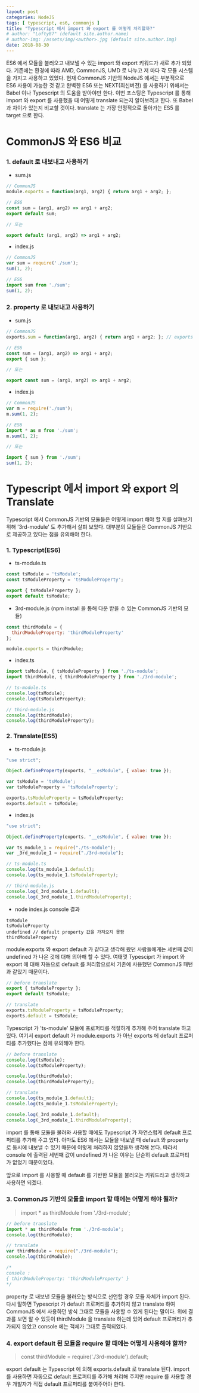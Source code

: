 ```yaml
---
layout: post
categories: NodeJS
tags: [ typescript, es6, commonjs ]
title: "Typescript 에서 import 와 export 를 어떻게 처리할까?"
# author: "Lofty87" (default site.author.name)
# author-img: /assets/img/<author>.jpg (default site.author.img)
date: 2018-08-30
---
```


ES6 에서 모듈을 불러오고 내보낼 수 있는 import 와 export 키워드가 새로 추가 되었다. 기존에는 환경에 따라 AMD, CommonJS, UMD 로 나누고 저 마다 각 모듈 시스템을 가지고 사용하고 있었다. 현재 CommonJS 기반의 NodeJS 에서는 부분적으로 ES6 사용이 가능한 것 같고 완벽한 ES6 또는 NEXT(최신버전) 를 사용하기 위해서는 Babel 이나 Typescript 의 도움을 받아야만 한다. 이번 포스팅은 Typescript 를 통해 import 와 export 를 사용했을 때 어떻게 translate 되는지 알아보려고 한다. 또 Babel 과 차이가 있는지 비교할 것이다. translate 는 가장 안정적으로 돌아가는 ES5 를 target 으로 한다.

# CommonJS 와 ES6 비교

### 1. default 로 내보내고 사용하기

- sum.js

```js
// CommonJS
module.exports = function(arg1, arg2) { return arg1 + arg2; };

// ES6
const sum = (arg1, arg2) => arg1 + arg2;
export default sum;

// 또는

export default (arg1, arg2) => arg1 + arg2;
```

- index.js

```js
// CommonJS
var sum = require('./sum');
sum(1, 2);

// ES6
import sum from './sum';
sum(1, 2);
```

### 2. property 로 내보내고 사용하기

- sum.js

```js
// CommonJS
exports.sum = function(arg1, arg2) { return arg1 + arg2; }; // exports = module.exports

// ES6
const sum = (arg1, arg2) => arg1 + arg2;
export { sum };

// 또는

export const sum = (arg1, arg2) => arg1 + arg2;
```

- index.js

```js
// CommonJS
var m = require('./sum');
m.sum(1, 2);

// ES6
import * as m from './sum';
m.sum(1, 2);

// 또는

import { sum } from './sum';
sum(1, 2);
```

# Typescript 에서 import 와 export 의 Translate

Typescript 에서 CommonJS 기반의 모듈들은 어떻게 import 해야 할 지를 살펴보기 위해 '3rd-module' 도 추가해서 살펴 보았다. 대부분의 모듈들은 CommonJS 기반으로 제공하고 있다는 점을 유의해야 한다.

### 1. Typescript(ES6)

- ts-module.ts

```js
const tsModule = 'tsModule';
const tsModuleProperty = 'tsModuleProperty';

export { tsModuleProperty };
export default tsModule;
```

- 3rd-module.js (npm install 을 통해 다운 받을 수 있는 CommonJS 기반의 모듈)

```js
const thirdModule = {
  thirdModuleProperty: 'thirdModuleProperty'
};

module.exports = thirdModule;
```

- index.ts

```js
import tsModule, { tsModuleProperty } from './ts-module';
import thirdModule, { thirdModuleProperty } from './3rd-module';

// ts-module.ts
console.log(tsModule);
console.log(tsModuleProperty);

// third-module.js
console.log(thirdModule);
console.log(thirdModuleProperty);
```

### 2. Translate(ES5)

- ts-module.js

```js
"use strict";

Object.defineProperty(exports, "__esModule", { value: true });

var tsModule = 'tsModule';
var tsModuleProperty = 'tsModuleProperty';

exports.tsModuleProperty = tsModuleProperty;
exports.default = tsModule;
```

- index.js

```js
"use strict";

Object.defineProperty(exports, "__esModule", { value: true });

var ts_module_1 = require("./ts-module");
var _3rd_module_1 = require("./3rd-module");

// ts-module.ts
console.log(ts_module_1.default);
console.log(ts_module_1.tsModuleProperty);

// third-module.js
console.log(_3rd_module_1.default);
console.log(_3rd_module_1.thirdModuleProperty);
```

- node index.js console 결과

```console
tsModule
tsModuleProperty
undefined // default property 값을 가져오지 못함
thirdModuleProperty
```

module.exports 와 export default 가 같다고 생각해 왔던 사람들에게는 세번째 값이 undefined 가 나온 것에 대해 의아해 할 수 있다. 여태껏 Typesciprt 가 import 와 export 에 대해 자동으로 default 를 처리함으로써 기존에 사용했던 CommonJS 패턴과 같았기 때문이다.

```js
// before translate
export { tsModuleProperty };
export default tsModule;

// translate
exports.tsModuleProperty = tsModuleProperty;
exports.default = tsModule;
```

Typescript 가 'ts-module' 모듈에 프로퍼티를 적절하게 추가해 주어 translate 하고 있다. 여기서 export default 가 module.exports 가 아닌 exports 에 default 프로퍼티를 추가했다는 점에 유의해야 한다.

```js
// before translate
console.log(tsModule);
console.log(tsModuleProperty);

console.log(thirdModule);
console.log(thirdModuleProperty);

// translate
console.log(ts_module_1.default);
console.log(ts_module_1.tsModuleProperty);

console.log(_3rd_module_1.default);
console.log(_3rd_module_1.thirdModuleProperty);
```

import 를 통해 모듈을 불러와 사용할 때에도 Typescript 가 자연스럽게 default 프로퍼티를 추가해 주고 있다. 아마도 ES6 에서는 모듈을 내보낼 때 default 와 property 로 동시에 내보낼 수 있기 때문에 이렇게 처리하지 않았을까 생각해 본다. 따라서 console 에 출력된 세번째 값이 undefined 가 나온 이유는 단순히 default 프로퍼티가 없었기 때문이었다.  

앞으로 import 를 사용할 때 default 를 기반한 모듈을 불러오는 키워드라고 생각하고 사용하면 되겠다.

### 3. CommonJS 기반의 모듈을 import 할 때에는 어떻게 해야 될까?

> import * as thirdModule from './3rd-module';

```js
// before translate
import * as thirdModule from './3rd-module';
console.log(thirdModule);

// translate
var thirdModule = require("./3rd-module");
console.log(thirdModule);

/*
console :
{ thirdModuleProperty: 'thirdModuleProperty' }
*/
```

property 로 내보낸 모듈을 불러오는 방식으로 선언할 경우 모듈 자체가 import 된다. 다시 말하면 Typescript 가 default 프로퍼티를 추가하지 않고 translate 하여 CommonJS 에서 사용하던 방식 그대로 모듈을 사용할 수 있게 된다는 말이다. 위에 결과를 보면 알 수 있듯이 thirdModule 을 translate 하는데 있어 default 프로퍼티가 추가되지 않았고 console 에는 객체가 그대로 출력되었다.

### 4. export default 된 모듈을 require 할 때에는 어떻게 사용해야 할까?

> const thirdModule = require('./3rd-module').default;

export default 는 Typescript 에 의해 exports.default 로 translate 된다. import 를 사용하면 자동으로 default 프로퍼티를 추가해 처리해 주지만 require 를 사용할 경우 개발자가 직접 default 프로퍼티를 붙여주어야 한다.